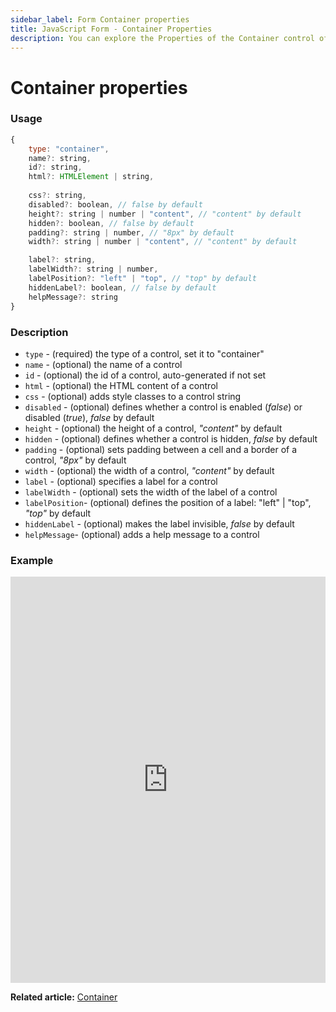 ```yaml
---
sidebar_label: Form Container properties
title: JavaScript Form - Container Properties 
description: You can explore the Properties of the Container control of Form in the documentation of the DHTMLX JavaScript UI library. Browse developer guides and API reference, try out code examples and live demos, and download a free 30-day evaluation version of DHTMLX Suite.
---
```


# Container properties

### Usage

~~~js
{
	type: "container",
    name?: string,
    id?: string,
    html?: HTMLElement | string,
    
    css?: string,
    disabled?: boolean, // false by default
    height?: string | number | "content", // "content" by default
    hidden?: boolean, // false by default
    padding?: string | number, // "8px" by default
    width?: string | number | "content", // "content" by default

    label?: string,
    labelWidth?: string | number,
    labelPosition?: "left" | "top", // "top" by default
    hiddenLabel?: boolean, // false by default
    helpMessage?: string
}
~~~

### Description

- `type` - (required) the type of a control, set it to "container"
- `name` - (optional) the name of a control
- `id` - (optional) the id of a control, auto-generated if not set
- `html` - (optional) the HTML content of a control
- `css` - (optional) adds style classes to a control string
- `disabled` - (optional) defines whether a control is enabled (*false*) or disabled (*true*), *false* by default
- `height` - (optional) the height of a control, *"content"* by default
- `hidden` - (optional) defines whether a control is hidden, *false* by default
- `padding` - (optional) sets padding between a cell and a border of a control, *"8px"* by default
- `width` - (optional) the width of a control, *"content"* by default
- `label` - (optional) specifies a label for a control
- `labelWidth` - (optional) sets the width of the label of a control
- `labelPosition`- (optional) defines the position of a label: "left" | "top", *"top"* by default
- `hiddenLabel` - (optional) makes the label invisible, <i>false</i> by default
- `helpMessage`- (optional) adds a help message to a control


### Example

<iframe src="https://snippet.dhtmlx.com/cnxi9eqq?mode=js" frameborder="0" class="snippet_iframe" width="100%" height="650"></iframe>

**Related article:** [Container](form/container.md)
